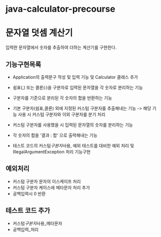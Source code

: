 # java-calculator-precourse

# 문자열 덧셈 계산기

입력한 문자열에서 숫자를 추출하여 더하는 계산기를 구현한다.

## 기능구현목록

- Application의 출력문구 작성 및 입력 기능 및 Calculator 클래스 추가
- 쉼표(,) 또는 콜론(:)을 구분자로 입력된 문자열을 각 숫자로 분리하는 기능
- 구분자를 기준으로 분리된 각 숫자의 합을 반환하는 기능
- 기본 구분자(쉼표,콜론) 외에 지정된 커스텀 구분자를 추출해내는 기능
  -> 해당 기능 사용 시 커스텀 구분자와 이외 구분자를 분기 처리

- 커스텀 구분자를 사용했을 시 입력된 문자열의 숫자를 분리하는 기능
- 각 숫자의 합을 '결과 : 합' 으로 출력해내는 기능
- 테스트 코드의 커스텀*구분자*사용, 예외 테스트를 대비한 예외 처리 및 IllegalArgumentException 처리 기능구현

## 예외처리

- 커스텀 구분자 문자의 이스케이프 처리
- 커스텀 구분자 케이스에 메타문자 처리 추가
- 공백입력시 0 반환

## 테스트 코드 추가

- 커스텀*구분자*사용\_메타문자
- 공백입력\_처리
